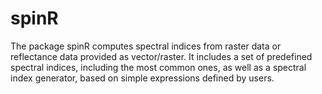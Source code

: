# spinR
  The package spinR computes spectral indices from raster data or reflectance data provided as vector/raster. It includes a set of predefined spectral indices, including the most common ones, as well as a spectral index generator, based on simple expressions defined by users.
